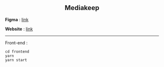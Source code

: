 <h2 align="center">Mediakeep</h2>

**Figma** : [link](https://www.figma.com/design/wIIixeDOx7AmwlZ0KFcmjR/MediaKeep-Design?node-id=0-1&t=vSWrL8pHb1zc41e6-1)

**Website** : [link](https://mediakeep.mikenatcavon.com)

***

Front-end :
```shell
cd frontend 
yarn 
yarn start
```
